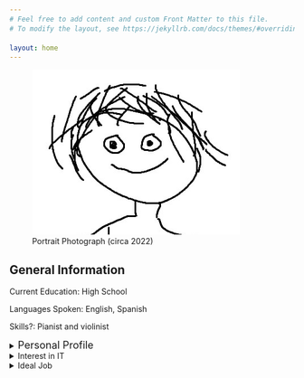 ```yaml
---
# Feel free to add content and custom Front Matter to this file.
# To modify the layout, see https://jekyllrb.com/docs/themes/#overriding-theme-defaults

layout: home
---
```


<figure>
    <img src="/assets/images/me.jpg"
         alt="Portrait Photograph (circa 2022)">
    <figcaption>Portrait Photograph (circa 2022)
    </figcaption>
</figure>

## General Information

Current Education: High School

Languages Spoken: English, Spanish

Skills?: Pianist and violinist

<details>
  <summary><font size="+1">Personal Profile</font></summary>
<h5>Tests</h3>
Myers-Briggs: ENTJ-A
Learning Styles: 
Human Benchmark Test: 

</details>

<details>
  <summary>Interest in IT</summary>
  
</details>

<details>
  <summary>Ideal Job</summary>
  
</details>
